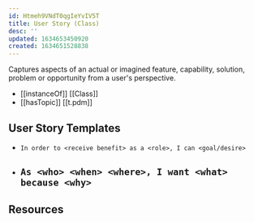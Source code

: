```yaml
---
id: Htmeh9VNdT0qgIeYvIV5T
title: User Story (Class)
desc: ''
updated: 1634653450920
created: 1634651528838
---
```


Captures aspects of an actual or imagined feature, capability, solution, problem or opportunity from a user's perspective.

- [[instanceOf]] [[Class]]
- [[hasTopic]] [[t.pdm]] 

## User Story Templates

- `In order to <receive benefit> as a <role>, I can <goal/desire>`
- `As <who> <when> <where>, I want <what> because <why>`
  - 

## Resources
